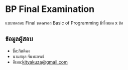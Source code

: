 # BP Final Examination

แบบทดสอบ Final ของครอส Basic of Programming มีทั้งหมด x ข้อ

## ข้อมูลผู้สอบ

- ชื่อ:กิตติคง
- นามสกุล:จันทะกรณ์
- อีเมล:kityakuza@gmail.com
